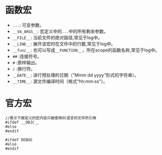 # 函数宏

* `...`: 可变参数。
* `__VA_ARGS__`: 宏定义中的`...`中的所有剩余参数。
* `__FILE__`: 当前文件的绝对路径,常见于log中。
* `__LINE__`: 展开该宏时在文件中的行数,常见于log中。
* `__func__`: 也可以写成`__FUNCTION__`，所在scope的函数名称,常见于log中。
* `##` :连接符号。
* `#` :原样输出。
* `/` :换行符。
* `__DATE__`: 进行预处理的日期（”Mmm dd yyyy”形式的字符串）。
* `__TIME__`: 源文件编译时间（格式“hh:mm:ss”）。

# 官方宏

```objc
//表示下面定义的宏内容只被使用OC语言的文件所引用
#ifdef __OBJC__
#else
#endif
```

```objc
#ifdef DEBUG
#else
#endif
```